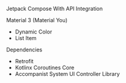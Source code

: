 Jetpack Compose With API Integration

Material 3 (Material You)
- Dynamic Color
- List Item

Dependencies
- Retrofit
- Kotlinx Coroutines Core
- Accompanist System UI Controller Library
